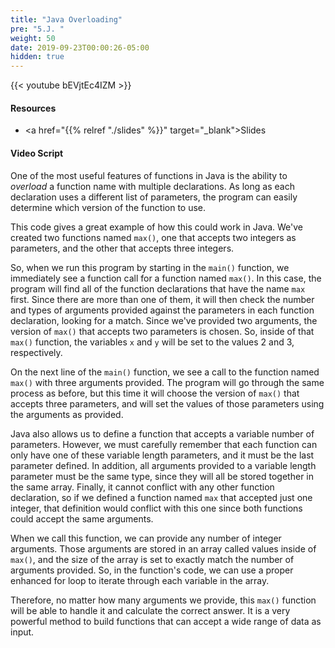 ```yaml
---
title: "Java Overloading"
pre: "5.J. "
weight: 50
date: 2019-09-23T00:00:26-05:00
hidden: true
---
```


{{< youtube bEVjtEc4IZM >}}

#### Resources

* <a href="{{% relref "./slides" %}}" target="_blank">Slides</a>

#### Video Script

One of the most useful features of functions in Java is the ability to _overload_ a function name with multiple declarations. As long as each declaration uses a different list of parameters, the program can easily determine which version of the function to use.

This code gives a great example of how this could work in Java. We've created two functions named `max()`, one that accepts two integers as parameters, and the other that accepts three integers.

So, when we run this program by starting in the `main()` function, we immediately see a function call for a function named `max()`. In this case, the program will find all of the function declarations that have the name `max` first. Since there are more than one of them, it will then check the number and types of arguments provided against the parameters in each function declaration, looking for a match. Since we've provided two arguments, the version of `max()` that accepts two parameters is chosen. So, inside of that `max()` function, the variables `x` and `y` will be set to the values 2 and 3, respectively.

On the next line of the `main()` function, we see a call to the function named `max()` with three arguments provided. The program will go through the same process as before, but this time it will choose the version of `max()` that accepts three parameters, and will set the values of those parameters using the arguments as provided.  

Java also allows us to define a function that accepts a variable number of parameters. However, we must carefully remember that each function can only have one of these variable length parameters, and it must be the last parameter defined. In addition, all arguments provided to a variable length parameter must be the same type, since they will all be stored together in the same array. Finally, it cannot conflict with any other function declaration, so if we defined a function named `max` that accepted just one integer, that definition would conflict with this one since both functions could accept the same arguments.

When we call this function, we can provide any number of integer arguments. Those arguments are stored in an array called values inside of `max()`, and the size of the array is set to exactly match the number of arguments provided. So, in the function's code, we can use a proper enhanced for loop to iterate through each variable in the array.

Therefore, no matter how many arguments we provide, this `max()` function will be able to handle it and calculate the correct answer. It is a very powerful method to build functions that can accept a wide range of data as input.
